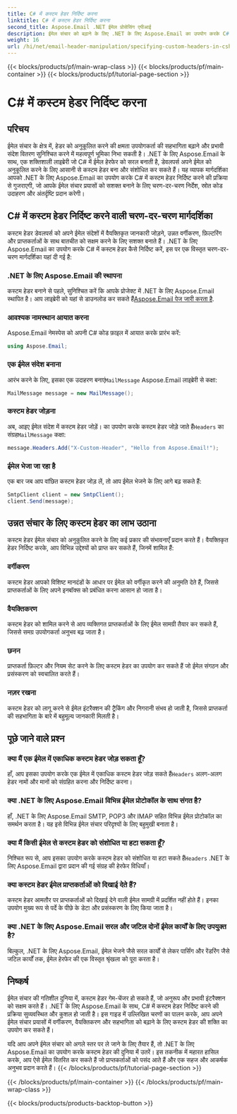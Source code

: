 ```yaml
---
title: C# में कस्टम हेडर निर्दिष्ट करना
linktitle: C# में कस्टम हेडर निर्दिष्ट करना
second_title: Aspose.Email .NET ईमेल प्रोसेसिंग एपीआई
description: ईमेल संचार को बढ़ाने के लिए .NET के लिए Aspose.Email का उपयोग करके C# में कस्टम हेडर निर्दिष्ट करने का तरीका जानें। यह चरण-दर-चरण मार्गदर्शिका बेहतर सहभागिता के लिए वैयक्तिकृत ईमेल हेडर बनाने में अंतर्दृष्टि प्रदान करती है।
weight: 16
url: /hi/net/email-header-manipulation/specifying-custom-headers-in-csharp/
---
```


{{< blocks/products/pf/main-wrap-class >}}
{{< blocks/products/pf/main-container >}}
{{< blocks/products/pf/tutorial-page-section >}}

# C# में कस्टम हेडर निर्दिष्ट करना



## परिचय

ईमेल संचार के क्षेत्र में, हेडर को अनुकूलित करने की क्षमता उपयोगकर्ता की सहभागिता बढ़ाने और प्रभावी संदेश वितरण सुनिश्चित करने में महत्वपूर्ण भूमिका निभा सकती है। .NET के लिए Aspose.Email के साथ, एक शक्तिशाली लाइब्रेरी जो C# में ईमेल हेरफेर को सरल बनाती है, डेवलपर्स अपने ईमेल को अनुकूलित करने के लिए आसानी से कस्टम हेडर बना और संशोधित कर सकते हैं। यह व्यापक मार्गदर्शिका आपको .NET के लिए Aspose.Email का उपयोग करके C# में कस्टम हेडर निर्दिष्ट करने की प्रक्रिया से गुजराएगी, जो आपके ईमेल संचार प्रयासों को सशक्त बनाने के लिए चरण-दर-चरण निर्देश, स्रोत कोड उदाहरण और अंतर्दृष्टि प्रदान करेगी।

## C# में कस्टम हेडर निर्दिष्ट करने वाली चरण-दर-चरण मार्गदर्शिका

कस्टम हेडर डेवलपर्स को अपने ईमेल संदेशों में वैयक्तिकृत जानकारी जोड़ने, उन्नत वर्गीकरण, फ़िल्टरिंग और प्राप्तकर्ताओं के साथ बातचीत को सक्षम करने के लिए सशक्त बनाते हैं। .NET के लिए Aspose.Email का उपयोग करके C# में कस्टम हेडर कैसे निर्दिष्ट करें, इस पर एक विस्तृत चरण-दर-चरण मार्गदर्शिका यहां दी गई है:

### .NET के लिए Aspose.Email की स्थापना

कस्टम हेडर बनाने से पहले, सुनिश्चित करें कि आपके प्रोजेक्ट में .NET के लिए Aspose.Email स्थापित है। आप लाइब्रेरी को यहां से डाउनलोड कर सकते हैं[Aspose.Email पेज जारी करता है](https://releases.aspose.com/email/net/).

### आवश्यक नामस्थान आयात करना

Aspose.Email नेमस्पेस को अपनी C# कोड फ़ाइल में आयात करके प्रारंभ करें:

```csharp
using Aspose.Email;
```

### एक ईमेल संदेश बनाना

 आरंभ करने के लिए, इसका एक उदाहरण बनाएं`MailMessage` Aspose.Email लाइब्रेरी से कक्षा:

```csharp
MailMessage message = new MailMessage();
```

### कस्टम हेडर जोड़ना

 अब, आइए ईमेल संदेश में कस्टम हेडर जोड़ें। का उपयोग करके कस्टम हेडर जोड़े जाते हैं`Headers` का संग्रह`MailMessage` कक्षा:

```csharp
message.Headers.Add("X-Custom-Header", "Hello from Aspose.Email!");
```

### ईमेल भेजा जा रहा है

एक बार जब आप वांछित कस्टम हेडर जोड़ लें, तो आप ईमेल भेजने के लिए आगे बढ़ सकते हैं:

```csharp
SmtpClient client = new SmtpClient();
client.Send(message);
```

## उन्नत संचार के लिए कस्टम हेडर का लाभ उठाना

कस्टम हेडर ईमेल संचार को अनुकूलित करने के लिए कई प्रकार की संभावनाएँ प्रदान करते हैं। वैयक्तिकृत हेडर निर्दिष्ट करके, आप विभिन्न उद्देश्यों को प्राप्त कर सकते हैं, जिनमें शामिल हैं:

### वर्गीकरण 
 कस्टम हेडर आपको विशिष्ट मानदंडों के आधार पर ईमेल को वर्गीकृत करने की अनुमति देते हैं, जिससे प्राप्तकर्ताओं के लिए अपने इनबॉक्स को प्रबंधित करना आसान हो जाता है।

### वैयक्तिकरण 
 कस्टम हेडर को शामिल करने से आप व्यक्तिगत प्राप्तकर्ताओं के लिए ईमेल सामग्री तैयार कर सकते हैं, जिससे समग्र उपयोगकर्ता अनुभव बढ़ जाता है।

### छनन 
 प्राप्तकर्ता फ़िल्टर और नियम सेट करने के लिए कस्टम हेडर का उपयोग कर सकते हैं जो ईमेल संगठन और प्रसंस्करण को स्वचालित करते हैं।

### नज़र रखना 
 कस्टम हेडर को लागू करने से ईमेल इंटरैक्शन की ट्रैकिंग और निगरानी संभव हो जाती है, जिससे प्राप्तकर्ता की सहभागिता के बारे में बहुमूल्य जानकारी मिलती है।

## पूछे जाने वाले प्रश्न

### क्या मैं एक ईमेल में एकाधिक कस्टम हेडर जोड़ सकता हूँ?

 हाँ, आप इसका उपयोग करके एक ईमेल में एकाधिक कस्टम हेडर जोड़ सकते हैं`Headers` अलग-अलग हेडर नामों और मानों को संग्रहित करना और निर्दिष्ट करना।

### क्या .NET के लिए Aspose.Email विभिन्न ईमेल प्रोटोकॉल के साथ संगत है?

हाँ, .NET के लिए Aspose.Email SMTP, POP3 और IMAP सहित विभिन्न ईमेल प्रोटोकॉल का समर्थन करता है। यह इसे विभिन्न ईमेल संचार परिदृश्यों के लिए बहुमुखी बनाता है।

### क्या मैं किसी ईमेल से कस्टम हेडर को संशोधित या हटा सकता हूँ?

 निश्चित रूप से, आप इसका उपयोग करके कस्टम हेडर को संशोधित या हटा सकते हैं`Headers` .NET के लिए Aspose.Email द्वारा प्रदान की गई संग्रह की हेरफेर विधियाँ।

### क्या कस्टम हेडर ईमेल प्राप्तकर्ताओं को दिखाई देते हैं?

कस्टम हेडर आमतौर पर प्राप्तकर्ताओं को दिखाई देने वाली ईमेल सामग्री में प्रदर्शित नहीं होते हैं। इनका उपयोग मुख्य रूप से पर्दे के पीछे के डेटा और प्रसंस्करण के लिए किया जाता है।

### क्या .NET के लिए Aspose.Email सरल और जटिल दोनों ईमेल कार्यों के लिए उपयुक्त है?

बिल्कुल, .NET के लिए Aspose.Email, ईमेल भेजने जैसे सरल कार्यों से लेकर पार्सिंग और रेंडरिंग जैसे जटिल कार्यों तक, ईमेल हेरफेर की एक विस्तृत श्रृंखला को पूरा करता है।

## निष्कर्ष

ईमेल संचार की गतिशील दुनिया में, कस्टम हेडर गेम-चेंजर हो सकते हैं, जो अनुरूप और प्रभावी इंटरैक्शन को सक्षम करते हैं। .NET के लिए Aspose.Email के साथ, C# में कस्टम हेडर निर्दिष्ट करने की प्रक्रिया सुव्यवस्थित और कुशल हो जाती है। इस गाइड में उल्लिखित चरणों का पालन करके, आप अपने ईमेल संचार प्रयासों में वर्गीकरण, वैयक्तिकरण और सहभागिता को बढ़ाने के लिए कस्टम हेडर की शक्ति का उपयोग कर सकते हैं।

यदि आप अपने ईमेल संचार को अगले स्तर पर ले जाने के लिए तैयार हैं, तो .NET के लिए Aspose.Email का उपयोग करके कस्टम हेडर की दुनिया में उतरें। इस तकनीक में महारत हासिल करके, आप ऐसे ईमेल वितरित कर सकते हैं जो प्राप्तकर्ताओं को पसंद आते हैं और एक सहज और आकर्षक अनुभव प्रदान करते हैं।
{{< /blocks/products/pf/tutorial-page-section >}}

{{< /blocks/products/pf/main-container >}}
{{< /blocks/products/pf/main-wrap-class >}}

{{< blocks/products/products-backtop-button >}}
